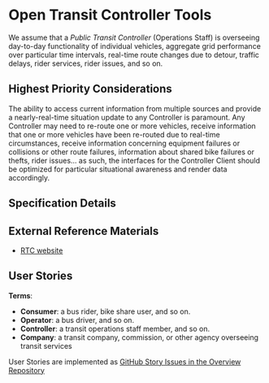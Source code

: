 <!--
 Copyright (C) 2022 Innovate for Vegas Foundation
 
 This file is part of ov-open-transit.
 
 ov-open-transit is free software: you can redistribute it and/or modify
 it under the terms of the GNU General Public License as published by
 the Free Software Foundation, either version 3 of the License, or
 (at your option) any later version.
 
 ov-open-transit is distributed in the hope that it will be useful,
 but WITHOUT ANY WARRANTY; without even the implied warranty of
 MERCHANTABILITY or FITNESS FOR A PARTICULAR PURPOSE.  See the
 GNU General Public License for more details.
 
 You should have received a copy of the GNU General Public License
 along with ov-open-transit.  If not, see <http://www.gnu.org/licenses/>.
-->

# Open Transit Controller Tools

We assume that a *Public Transit Controller* (Operations Staff) is overseeing day-to-day functionality of individual vehicles, aggregate grid performance over particular time intervals, real-time route changes due to detour, traffic delays, rider services, rider issues, and so on.

## Highest Priority Considerations

The ability to access current information from multiple sources and provide a nearly-real-time situation update to any Controller is paramount. Any Controller may need to re-route one or more vehicles, receive information that one or more vehicles have been re-routed due to real-time circumstances, receive information concerning equipment failures or collisions or other route failures, information about shared bike failures or thefts, rider issues… as such, the interfaces for the Controller Client should be optimized for particular situational awareness and render data accordingly.

## Specification Details

## External Reference Materials

- [RTC website](https://www.rtcsnv.com/ways-to-travel/transit-services/for-developers/)

## User Stories

**Terms**:

- **Consumer**: a bus rider, bike share user, and so on.
- **Operator**: a bus driver, and so on.
- **Controller**: a transit operations staff member, and so on.
- **Company**: a transit company, commission, or other agency overseeing transit services

User Stories are implemented as [GitHub Story Issues in the Overview Repository](https://github.com/InnovateForVegas/ov-open-transit/issues)
